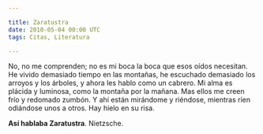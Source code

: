```yaml
---

title: Zaratustra
date: 2010-05-04 00:00 UTC
tags: Citas, Literatura

---
```


No, no me comprenden; no es mi boca la boca que esos oídos necesitan. He vivido demasiado tiempo en las montañas, he escuchado demasiado los arroyos y los árboles, y ahora les hablo como un cabrero. Mi alma es plácida y luminosa, como la montaña por la mañana. Mas ellos me creen frío y redomado zumbón. Y ahí están mirándome y riéndose, mientras ríen odiándose unos a otros. Hay hielo en su risa.

<strong>Así hablaba Zaratustra</strong>. Nietzsche.
